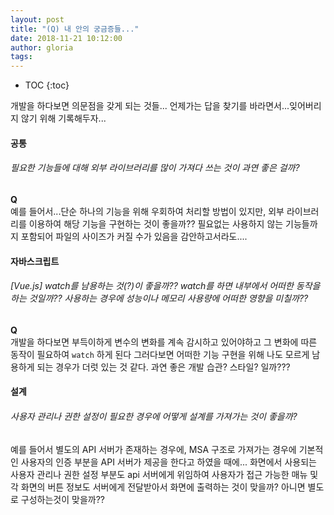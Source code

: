 ```yaml
---
layout: post
title: "(Q) 내 안의 궁금증들..."
date: 2018-11-21 10:12:00
author: gloria
tags:
---
```


* TOC
{:toc}

개발을 하다보면 의문점을 갖게 되는 것들...
언제가는 답을 찾기를 바라면서...잊어버리지 않기 위해 기록해두자...

#### 공통
###### 필요한 기능들에 대해 외부 라이브러리를 많이 가져다 쓰는 것이 과연 좋은 걸까?
**Q**   
예를 들어서...단순 하나의 기능을 위해 우회하여 처리할 방법이 있지만, 외부 라이브러리를 이용하여 해당 기능을 구현하는 것이 좋을까?? 필요없는 사용하지 않는 기능들까지 포함되어 파일의 사이즈가 커질 수가 있음을 감안하고서라도....


#### 자바스크립트
###### [Vue.js] watch를 남용하는 것(?)이 좋을까?? watch를 하면 내부에서 어떠한 동작을 하는 것일까?? 사용하는 경우에 성능이나 메모리 사용량에 어떠한 영향을 미칠까??
**Q**   
개발을 하다보면 부득이하게 변수의 변화를 계속 감시하고 있어야하고 그 변화에 따른 동작이 필요하여 `watch` 하게 된다 그러다보면 어떠한 기능 구현을 위해 나도 모르게 남용하게 되는 경우가 더럿 있는 것 같다. 과연 좋은 개발 습관? 스타일? 일까???


#### 설계
###### 사용자 관리나 권한 설정이 필요한 경우에 어떻게 설계를 가져가는 것이 좋을까?
예를 들어서 별도의 API 서버가 존재하는 경우에, MSA 구조로 가져가는 경우에 기본적인 사용자의 인증 부분을 API 서버가 제공을 한다고 하였을 때에...
화면에서 사용되는 사용자 관리나 권한 설정 부분도 api 서버에게 위임하여 사용자가 접근 가능한 매뉴 및 각 화면의 버튼 정보도 서버에게 전달받아서 화면에 출력하는 것이 맞을까? 아니면 별도로 구성하는것이 맞을까??



